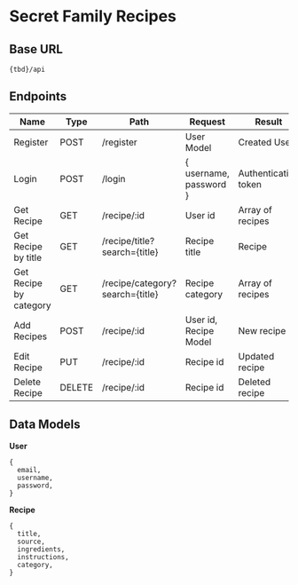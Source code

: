 # Secret Family Recipes

## Base URL
``` 
{tbd}/api
```

## Endpoints
|         Name           |  Type  |              Path               |         Request           |        Result        |
|         ----           |  ----  |              ----               |         -------           |        ------        |
|       Register         |  POST  |            /register            |        User Model         |     Created User     |
|        Login           |  POST  |             /login              |  { username, password }   | Authentication token |
|      Get Recipe        |  GET   |           /recipe/:id           |         User id           |   Array of recipes   |
|  Get Recipe by title   |  GET   |  /recipe/title?search={title}   |       Recipe title        |        Recipe        |
| Get Recipe by category |  GET   | /recipe/category?search={title} |      Recipe category      |   Array of recipes   |
|      Add Recipes       |  POST  |           /recipe/:id           |   User id, Recipe Model   |      New recipe      |
|      Edit Recipe       |  PUT   |           /recipe/:id           |        Recipe id          |    Updated recipe    |
|     Delete Recipe      | DELETE |           /recipe/:id           |        Recipe id          |    Deleted recipe    |

## Data Models

**User**
```
{
  email,
  username,
  password,
}
```

**Recipe**
```
{
  title,
  source,
  ingredients,
  instructions,
  category,
}
```
